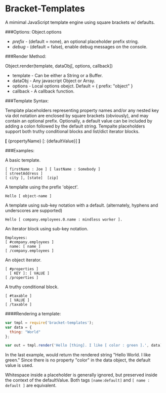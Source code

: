 Bracket-Templates
=================

A mimimal JavaScript template engine using square brackets w/ defaults.   


###Options:
Object.options 
* *prefix* - (default = none), an optional placeholder prefix string.
* *debug* - (default = false), enable debug messages on the console.


###Render Method:

Object.render(template, dataObj[, options, callback])

 * template - Can be either a String or a Buffer.
 * dataObj - Any javascript Object or Array.
 * options - Local options obejct. Default = { prefix: "object" }
 * callback - A callback function.


###Template Syntax:

Template placeholders representing property names and/or any nested key via dot notation are enclosed by square brackets (obviously), and may contain an optional prefix. Optionally, a default value can be included by adding a colon followed by the default string.  Tempalte placeholders support both truthy conditional blocks and list/dict iterator blocks.   

**[** {propertyName} [: {defaultValue}] **]**


###Examples:

A basic template.
```text
[ firstName : Joe ] [ lastName : Somebody ]
[ streetAddress ]
[ city ], [state]  [zip]
```

A templalte using the prefix 'object'.
```text
Hello [ object-name ]
```

A template using sub-key notation with a default. (alternately, hyphens and underscores are supported)
```
Hello [ company.employees.0.name : mindless worker ].
```

An iterator block using sub-key notation.
```
Employees: 
[ #company.employees ]
  name: [ name ]
[ /company.employees ]
```

An object iterator.
```
[ #properties ]
  [ KEY ]: [ VALUE ]
[ /properties ]
```

A truthy conditional block.
```
[ #taxable ]
  [ VALUE ]
[ /taxable ]
```

####Rendering a template:

```javascript
var tmpl = require('bracket-templates');
var data = {
  thing: "World"
};

var out = tmpl.render('Hello [thing]. I like [ color : green ].', data);
```

In the last example, would return the rendered string "Hello World. I like green."  Since there is no property "color" in the data object, the default value is used.

Whitespace inside a placeholder is generally ignored, but preserved inside the context of the defaultValue.  Both tags
`[name:default]` and `[ name : default ]` are equivalent.


